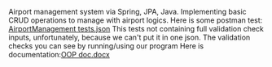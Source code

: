 Airport management system via Spring, JPA, Java. Implementing basic CRUD operations to manage with airport logics. 
Here is some postman test: [AirportManagement tests.json](https://github.com/kenbayi/airportmanagement/files/14397492/AirportManagement.tests.json)
This tests not containing full validation check inputs, unfortunately, because we can't put it in one json. The validation checks you can see by running/using our program
Here is documentation:[OOP doc.docx](https://github.com/kenbayi/airportmanagement/files/14473846/OOP.doc.docx)
